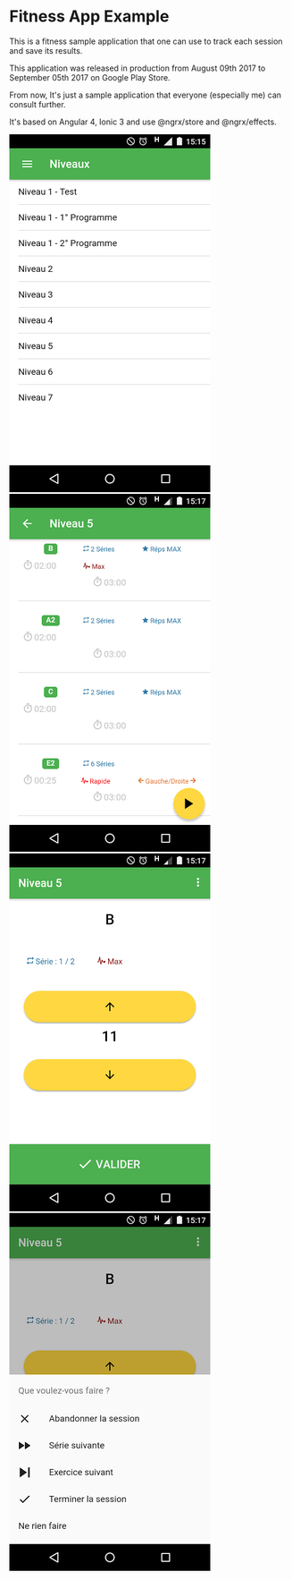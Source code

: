 # Fitness App Example

This is a fitness sample application that one can use to track each session and save its results.

This application was released in production from August 09th 2017 to September 05th 2017 on Google Play Store.

From now, It's just a sample application that everyone (especially me) can consult further.

It's based on Angular 4, Ionic 3 and use @ngrx/store and @ngrx/effects.

![screenshots/01](screenshots/01.png)
![screenshots/02](screenshots/02.png)
![screenshots/03](screenshots/03.png)
![screenshots/04](screenshots/04.png)